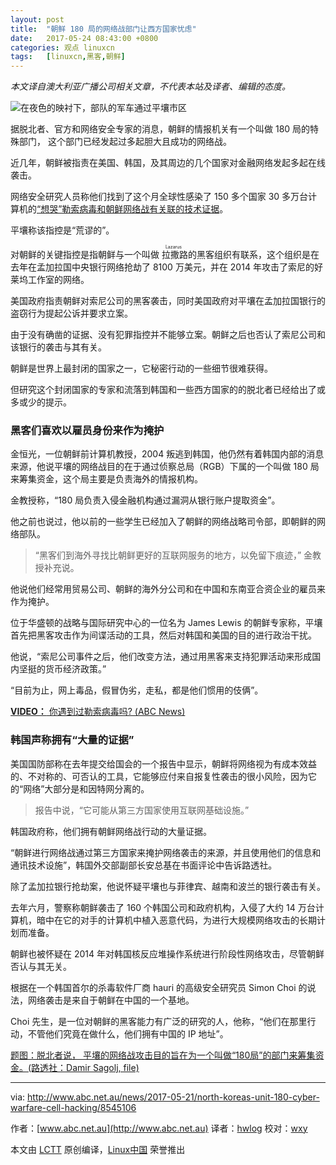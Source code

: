 ```yaml
---
layout: post
title:	"朝鲜 180 局的网络战部门让西方国家忧虑"
date:	2017-05-24 08:43:00 +0800 
categories:	观点 linuxcn 
tags:	[linuxcn,黑客,朝鲜]
---
```



*本文译自澳大利亚广播公司相关文章，不代表本站及译者、编辑的态度。*


![在夜色的映衬下，部队的军车通过平壤市区](/Asserts/Images//attachment/album/201705/23/204904prckpnnpyickxyrx.jpg "Military trucks through Pyongyang")


据脱北者、官方和网络安全专家的消息，朝鲜的情报机关有一个叫做 180 局的特殊部门， 这个部门已经发起过多起胆大且成功的网络战。


近几年，朝鲜被指责在美国、韩国，及其周边的几个国家对金融网络发起多起在线袭击。


网络安全研究人员称他们找到了这个月全球性感染了 150 多个国家 30 多万台计算机的[“想哭”勒索病毒和朝鲜网络战有关联的技术证据](http://www.abc.net.au/news/2017-05-16/researchers-link-wannacry-to-north-korea/8531110)。


平壤称该指控是“荒谬的”。


对朝鲜的关键指控是指朝鲜与一个叫做<ruby> 拉撒路 <rp>  （ </rp> <rt>  Lazarus </rt> <rp>  ） </rp></ruby>的黑客组织有联系，这个组织是在去年在孟加拉国中央银行网络抢劫了 8100 万美元，并在 2014 年攻击了索尼的好莱坞工作室的网络。


美国政府指责朝鲜对索尼公司的黑客袭击，同时美国政府对平壤在孟加拉国银行的盗窃行为提起公诉并要求立案。


由于没有确凿的证据、没有犯罪指控并不能够立案。朝鲜之后也否认了索尼公司和该银行的袭击与其有关。


朝鲜是世界上最封闭的国家之一，它秘密行动的一些细节很难获得。


但研究这个封闭国家的专家和流落到韩国和一些西方国家的的脱北者已经给出了或多或少的提示。


### 黑客们喜欢以雇员身份来作为掩护


金恒光，一位朝鲜前计算机教授，2004 叛逃到韩国，他仍然有着韩国内部的消息来源，他说平壤的网络战目的在于通过侦察总局（RGB）下属的一个叫做 180 局来筹集资金，这个局主要是负责海外的情报机构。


金教授称，“180 局负责入侵金融机构通过漏洞从银行账户提取资金”。


他之前也说过，他以前的一些学生已经加入了朝鲜的网络战略司令部，即朝鲜的网络部队。



> 
> “黑客们到海外寻找比朝鲜更好的互联网服务的地方，以免留下痕迹，” 金教授补充说。
> 
> 
> 


他说他们经常用贸易公司、朝鲜的海外分公司和在中国和东南亚合资企业的雇员来作为掩护。


位于华盛顿的战略与国际研究中心的一位名为 James Lewis 的朝鲜专家称，平壤首先把黑客攻击作为间谍活动的工具，然后对韩国和美国的目的进行政治干扰。


他说，“索尼公司事件之后，他们改变方法，通过用黑客来支持犯罪活动来形成国内坚挺的货币经济政策。”


“目前为止，网上毒品，假冒伪劣，走私，都是他们惯用的伎俩”。



[**VIDEO：** 你遇到过勒索病毒吗? (ABC News)](http://www.abc.net.au/news/2017-05-15/have-you-been-hit-by-ransomware/8527854) 


### 韩国声称拥有“大量的证据”


美国国防部称在去年提交给国会的一个报告中显示，朝鲜将网络视为有成本效益的、不对称的、可否认的工具，它能够应付来自报复性袭击的很小风险，因为它的“网络”大部分是和因特网分离的。



> 
> 报告中说，“它可能从第三方国家使用互联网基础设施。”
> 
> 
> 


韩国政府称，他们拥有朝鲜网络战行动的大量证据。


“朝鲜进行网络战通过第三方国家来掩护网络袭击的来源，并且使用他们的信息和通讯技术设施”，韩国外交部副部长安总基在书面评论中告诉路透社。


除了孟加拉银行抢劫案，他说怀疑平壤也与菲律宾、越南和波兰的银行袭击有关。


去年六月，警察称朝鲜袭击了 160 个韩国公司和政府机构，入侵了大约 14 万台计算机，暗中在它的对手的计算机中植入恶意代码，为进行大规模网络攻击的长期计划而准备。


朝鲜也被怀疑在 2014 年对韩国核反应堆操作系统进行阶段性网络攻击，尽管朝鲜否认与其无关。


根据在一个韩国首尔的杀毒软件厂商 hauri 的高级安全研究员 Simon Choi 的说法，网络袭击是来自于朝鲜在中国的一个基地。


Choi 先生，是一位对朝鲜的黑客能力有广泛的研究的人，他称，“他们在那里行动，不管他们究竟在做什么，他们拥有中国的 IP 地址”。


[题图：脱北者说， 平壤的网络战攻击目的旨在为一个叫做“180局”的部门来筹集资金。(路透社：Damir Sagolj, file)](http://www.abc.net.au/news/2017-05-21/military-trucks-trhough-pyongyang/8545134)




---


via: <http://www.abc.net.au/news/2017-05-21/north-koreas-unit-180-cyber-warfare-cell-hacking/8545106>


作者：[www.abc.net.au](http://www.abc.net.au) 译者：[hwlog](https://github.com/hwlog) 校对：[wxy](https://github.com/wxy)


本文由 [LCTT](https://github.com/LCTT/TranslateProject) 原创编译，[Linux中国](https://linux.cn/) 荣誉推出
